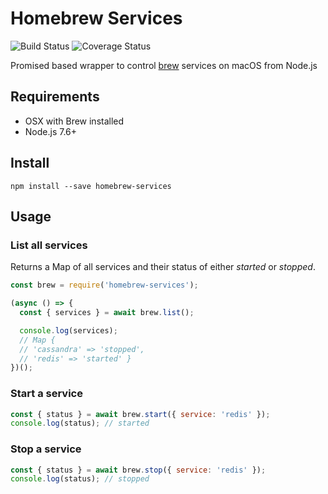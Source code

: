 # Homebrew Services

![Build Status][badgeBuild] ![Coverage Status][badgeCov]

Promised based wrapper to control [brew](https://brew.sh/) services on macOS from Node.js

## Requirements

- OSX with Brew installed
- Node.js 7.6+

## Install

```shell
npm install --save homebrew-services
```

## Usage

### List all services

Returns a Map of all services and their status of either _started_ or _stopped_.

```javascript
const brew = require('homebrew-services');

(async () => {
  const { services } = await brew.list();

  console.log(services);
  // Map {
  // 'cassandra' => 'stopped',
  // 'redis' => 'started' }
})();
```

### Start a service

```javascript
const { status } = await brew.start({ service: 'redis' });
console.log(status); // started
```

### Stop a service

```javascript
const { status } = await brew.stop({ service: 'redis' });
console.log(status); // stopped
```

<!-- Links -->
[badgeBuild]: https://travis-ci.org/beauallison/homebrew-services.svg?branch=master
[badgeCov]: https://coveralls.io/repos/github/beauallison/homebrew-services/badge.svg?branch=master
